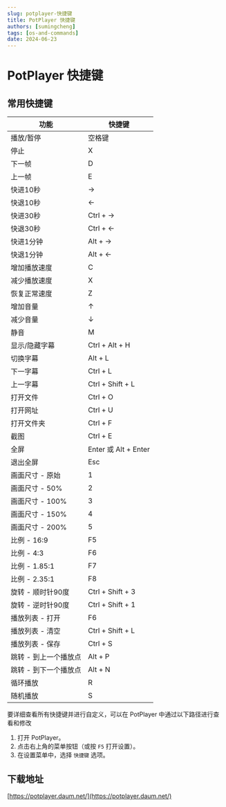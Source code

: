 ```yaml
---
slug: potplayer-快捷键
title: PotPlayer 快捷键
authors: [sumingcheng]
tags: [os-and-commands]
date: 2024-06-23
---
```


# PotPlayer 快捷键



 

## 常用快捷键  

| 功能 | 快捷键 |
| --- | --- |
| 播放/暂停 | 空格键 |
| 停止 | X |
| 下一帧 | D |
| 上一帧 | E |
| 快进10秒 | → |
| 快退10秒 | ← |
| 快进30秒 | Ctrl + → |
| 快退30秒 | Ctrl + ← |
| 快进1分钟 | Alt + → |
| 快退1分钟 | Alt + ← |
| 增加播放速度 | C |
| 减少播放速度 | X |
| 恢复正常速度 | Z |
| 增加音量 | ↑ |
| 减少音量 | ↓ |
| 静音 | M |
| 显示/隐藏字幕 | Ctrl + Alt + H |
| 切换字幕 | Alt + L |
| 下一字幕 | Ctrl + L |
| 上一字幕 | Ctrl + Shift + L |
| 打开文件 | Ctrl + O |
| 打开网址 | Ctrl + U |
| 打开文件夹 | Ctrl + F |
| 截图 | Ctrl + E |
| 全屏 | Enter 或 Alt + Enter |
| 退出全屏 | Esc |
| 画面尺寸 - 原始 | 1 |
| 画面尺寸 - 50% | 2 |
| 画面尺寸 - 100% | 3 |
| 画面尺寸 - 150% | 4 |
| 画面尺寸 - 200% | 5 |
| 比例 - 16:9 | F5 |
| 比例 - 4:3 | F6 |
| 比例 - 1.85:1 | F7 |
| 比例 - 2.35:1 | F8 |
| 旋转 - 顺时针90度 | Ctrl + Shift + 3 |
| 旋转 - 逆时针90度 | Ctrl + Shift + 1 |
| 播放列表 - 打开 | F6 |
| 播放列表 - 清空 | Ctrl + Shift + L |
| 播放列表 - 保存 | Ctrl + S |
| 跳转 - 到上一个播放点 | Alt + P |
| 跳转 - 到下一个播放点 | Alt + N |
| 循环播放 | R |
| 随机播放 | S |

要详细查看所有快捷键并进行自定义，可以在 PotPlayer 中通过以下路径进行查看和修改

1. 打开 PotPlayer。
2. 点击右上角的菜单按钮（或按 `F5` 打开设置）。
3. 在设置菜单中，选择 `快捷键` 选项。

## 下载地址  
[https://potplayer.daum.net/](https://potplayer.daum.net/)
